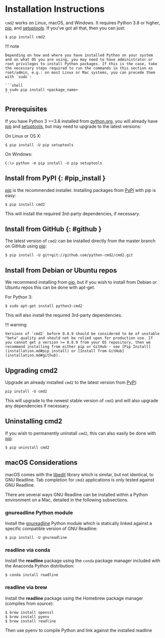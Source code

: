 # Installation Instructions

`cmd2` works on Linux, macOS, and Windows. It requires Python 3.8 or higher, [pip](https://pypi.org/project/pip), and [setuptools](https://pypi.org/project/setuptools). If you've got all that, then you can just:

```shell
$ pip install cmd2
```

!!! note

    Depending on how and where you have installed Python on your system and on what OS you are using, you may need to have administrator or root privileges to install Python packages. If this is the case, take the necessary steps required to run the commands in this section as root/admin, e.g.: on most Linux or Mac systems, you can precede them with `sudo`:

    ```shell
    $ sudo pip install <package_name>
    ```

## Prerequisites

If you have Python 3 >=3.8 installed from [python.org](https://www.python.org), you will already have [pip](https://pypi.org/project/pip) and [setuptools](https://pypi.org/project/setuptools), but may need to upgrade to the latest versions:

On Linux or OS X:

```shell
$ pip install -U pip setuptools
```

On Windows:

```shell
C:\> python -m pip install -U pip setuptools
```

## Install from PyPI {: #pip_install }

[pip](https://pypi.org/project/pip) is the recommended installer. Installing packages from [PyPI](https://pypi.org) with pip is easy:

```shell
$ pip install cmd2
```

This will install the required 3rd-party dependencies, if necessary.

## Install from GitHub {: #github }

The latest version of `cmd2` can be installed directly from the master branch on GitHub using [pip](https://pypi.org/project/pip):

```shell
$ pip install -U git+git://github.com/python-cmd2/cmd2.git
```

## Install from Debian or Ubuntu repos

We recommend installing from [pip](https://pypi.org/project/pip), but if you wish to install from Debian or Ubuntu repos this can be done with apt-get.

For Python 3:

    $ sudo apt-get install python3-cmd2

This will also install the required 3rd-party dependencies.

!!! warning

    Versions of `cmd2` before 0.8.9 should be considered to be of unstable "beta" quality and should not be relied upon for production use. If you cannot get a version >= 0.8.9 from your OS repository, then we recommend installing from either pip or GitHub - see [Pip Install](installation.md#pip_install) or [Install from GitHub](installation.md#github).

## Upgrading cmd2

Upgrade an already installed `cmd2` to the latest version from [PyPI](https://pypi.org):

    pip install -U cmd2

This will upgrade to the newest stable version of `cmd2` and will also upgrade any dependencies if necessary.

## Uninstalling cmd2

If you wish to permanently uninstall `cmd2`, this can also easily be done with [pip](https://pypi.org/project/pip):

    $ pip uninstall cmd2

## macOS Considerations

macOS comes with the [libedit](http://thrysoee.dk/editline/) library which is similar, but not identical, to GNU Readline. Tab completion for `cmd2` applications is only tested against GNU Readline.

There are several ways GNU Readline can be installed within a Python environment on a Mac, detailed in the following subsections.

### gnureadline Python module

Install the [gnureadline](https://pypi.org/project/gnureadline) Python module which is statically linked against a specific compatible version of GNU Readline:

```shell
$ pip install -U gnureadline
```

### readline via conda

Install the **readline** package using the `conda` package manager included with the Anaconda Python distribution:

```shell
$ conda install readline
```

### readline via brew

Install the **readline** package using the Homebrew package manager (compiles from source):

```shell
$ brew install openssl
$ brew install pyenv
$ brew install readline
```

Then use pyenv to compile Python and link against the installed readline

